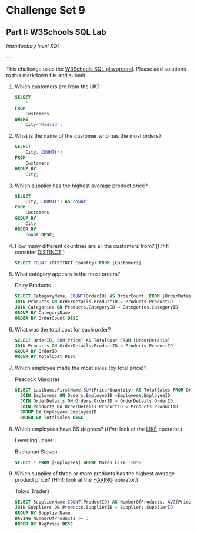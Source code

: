 # Challenge Set 9
## Part I: W3Schools SQL Lab 

*Introductory level SQL*

--

This challenge uses the [W3Schools SQL playground](http://www.w3schools.com/sql/trysql.asp?filename=trysql_select_all). Please add solutions to this markdown file and submit.

1. Which customers are from the UK?

   ```sql
   SELECT
       * 
   FROM
       Customers
   WHERE
       City='Madrid';
   ```

2. What is the name of the customer who has the most orders?

   ```sql
   SELECT
       City, COUNT(*)
   FROM
       Customers
   GROUP BY
       City;
   ```

3. Which supplier has the highest average product price?

   ```sql
   SELECT
       City, COUNT(*) AS count 
   FROM
       Customers 
   GROUP BY
       City 
   ORDER BY
       count DESC;
   ```

4. How many different countries are all the customers from? (*Hint:* consider [DISTINCT](http://www.w3schools.com/sql/sql_distinct.asp).)

   ```sql
   SELECT COUNT (DISTINCT Country) FROM [Customers]
   ```

5. What category appears in the most orders?

   Dairy Products

   ```sql
   SELECT CategoryName, COUNT(OrderID) AS OrderCount  FROM [OrderDetails] 
   JOIN Products ON OrderDetails.ProductID = Products.ProductID 
   JOIN Categories ON Products.CategoryID = Categories.CategoryID 
   GROUP BY CategoryName
   ORDER BY OrderCount DESC
   ```

6. What was the total cost for each order?

   ```sql
   SELECT OrderID, SUM(Price) AS TotalCost FROM [OrderDetails] 
   JOIN Products ON OrderDetails.ProductID = Products.ProductID
   GROUP BY OrderID
   ORDER BY TotalCost DESC
   ```

7. Which employee made the most sales (by total price)?

   Peacock Margaret

   ```sql
   SELECT LastName,FirstName,SUM(Price*Quantity) AS TotalSales FROM Orders
     JOIN Employees ON Orders.EmployeeID =Employees.EmployeeID
     JOIN OrderDetails ON Orders.OrderID = OrderDetails.OrderID
     JOIN Products On OrderDetails.ProductID = Products.ProductID
     GROUP BY Employees.EmployeeID
     ORDER BY TotalSales DESC
   ```

8. Which employees have BS degrees? (*Hint:* look at the [LIKE](http://www.w3schools.com/sql/sql_like.asp) operator.)

   Leverling	Janet

   Buchanan	Steven

   ```sql
   SELECT * FROM [Employees] WHERE Notes Like '%BS%'
   ```

9. Which supplier of three or more products has the highest average product price? (*Hint:* look at the [HAVING](http://www.w3schools.com/sql/sql_having.asp) operator.)

   Tokyo Traders

   ```sql
   SELECT SupplierName,COUNT(ProductID) AS NumberOfProducts, AVG(Price) AS AvgPrice FROM [Products]
   JOIN Suppliers ON Products.SupplierID = Suppliers.SupplierID
   GROUP BY SupplierName
   HAVING NumberOfProducts >= 3
   ORDER BY AvgPrice DESC
   ```

